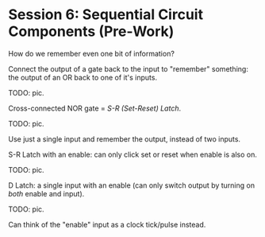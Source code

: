 # Session 6: Sequential Circuit Components (Pre-Work)

How do we remember even one bit of information?

Connect the output of a gate back to the input to "remember" something: the output of an OR back to one of it's inputs.

TODO: pic.

Cross-connected NOR gate = *S-R (Set-Reset) Latch*.

TODO: pic.

Use just a single input and remember the output, instead of two inputs. 

S-R Latch with an enable: can only click set or reset when enable is also on.

TODO: pic.

D Latch: a single input with an enable (can only switch output by turning on *both* enable and input).

TODO: pic.

Can think of the "enable" input as a clock tick/pulse instead.
